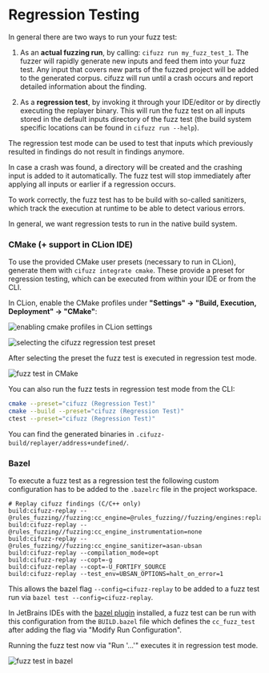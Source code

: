 # Regression Testing

In general there are two ways to run your fuzz test:

1. As an **actual fuzzing run**, by calling: `cifuzz run my_fuzz_test_1`. The
   fuzzer will rapidly generate new inputs and feed them into your fuzz test.
   Any input that covers new parts of the fuzzed project will be added to the
   generated corpus. cifuzz will run until a crash occurs and report detailed
   information about the finding.

2. As a **regression test**, by invoking it through your IDE/editor or by directly
   executing the replayer binary. This will run the fuzz test on all inputs stored
   in the default inputs directory of the fuzz test (the build system specific
   locations can be found in `cifuzz run --help`).

The regression test mode can be used to test that inputs which previously resulted
in findings do not result in findings anymore.

In case a crash was found, a directory will be created and the crashing
input is added to it automatically. The fuzz test will stop immediately after
applying all inputs or earlier if a regression occurs.

To work correctly, the fuzz test has to be build with so-called sanitizers,
which track the execution at runtime to be able to detect various errors.

In general, we want regression tests to run in the native build system.

### CMake (+ support in CLion IDE)

To use the provided CMake user presets (necessary to run in CLion), generate
them with `cifuzz integrate cmake`. These provide a preset for regression
testing, which can be executed from within your IDE or from the CLI.

In CLion, enable the CMake profiles under **"Settings" -> "Build, Execution,
Deployment" -> "CMake"**:

![enabling cmake profiles in CLion settings](assets/cmake_clion_profiles.png)

![selecting the cifuzz regression test preset](assets/clion_regression_preset.png)

After selecting the preset the fuzz test is executed in regression
test mode.

![fuzz test in CMake](/docs/assets/cmake_clion.gif)

You can also run the fuzz tests in regression test mode from the CLI:

```bash
cmake --preset="cifuzz (Regression Test)"
cmake --build --preset="cifuzz (Regression Test)"
ctest --preset="cifuzz (Regression Test)"
```

You can find the generated binaries in
`.cifuzz-build/replayer/address+undefined/`.

### Bazel

To execute a fuzz test as a regression test the following custom configuration has
to be added to the `.bazelrc` file in the project workspace.

```
# Replay cifuzz findings (C/C++ only)
build:cifuzz-replay --@rules_fuzzing//fuzzing:cc_engine=@rules_fuzzing//fuzzing/engines:replay
build:cifuzz-replay --@rules_fuzzing//fuzzing:cc_engine_instrumentation=none
build:cifuzz-replay --@rules_fuzzing//fuzzing:cc_engine_sanitizer=asan-ubsan
build:cifuzz-replay --compilation_mode=opt
build:cifuzz-replay --copt=-g
build:cifuzz-replay --copt=-U_FORTIFY_SOURCE
build:cifuzz-replay --test_env=UBSAN_OPTIONS=halt_on_error=1
```

This allows the bazel flag `--config=cifuzz-replay` to be added to a fuzz test run via
`bazel test --config=cifuzz-replay`.

In JetBrains IDEs with the [bazel plugin](https://plugins.jetbrains.com/plugin/8609-bazel)
installed, a fuzz test can be run with this configuration from the `BUILD.bazel` file which
defines the `cc_fuzz_test` after adding the flag via "Modify Run Configuration".

Running the fuzz test now via "Run '...'" executes it in regression test mode.

![fuzz test in bazel](assets/bazel_intellij.gif)
